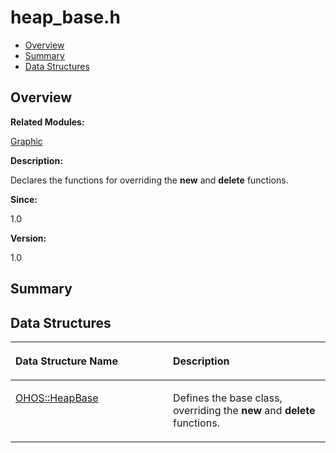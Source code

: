 # heap\_base.h<a name="EN-US_TOPIC_0000001055078109"></a>

-   [Overview](#section1764370189165627)
-   [Summary](#section181945045165627)
-   [Data Structures](#nested-classes)

## **Overview**<a name="section1764370189165627"></a>

**Related Modules:**

[Graphic](graphic.md)

**Description:**

Declares the functions for overriding the  **new**  and  **delete**  functions. 

**Since:**

1.0

**Version:**

1.0

## **Summary**<a name="section181945045165627"></a>

## Data Structures<a name="nested-classes"></a>

<a name="table452539825165627"></a>
<table><thead align="left"><tr id="row1630549398165627"><th class="cellrowborder" valign="top" width="50%" id="mcps1.1.3.1.1"><p id="p1272194919165627"><a name="p1272194919165627"></a><a name="p1272194919165627"></a>Data Structure Name</p>
</th>
<th class="cellrowborder" valign="top" width="50%" id="mcps1.1.3.1.2"><p id="p1685834586165627"><a name="p1685834586165627"></a><a name="p1685834586165627"></a>Description</p>
</th>
</tr>
</thead>
<tbody><tr id="row236750567165627"><td class="cellrowborder" valign="top" width="50%" headers="mcps1.1.3.1.1 "><p id="p1270560519165627"><a name="p1270560519165627"></a><a name="p1270560519165627"></a><a href="ohos-heapbase.md">OHOS::HeapBase</a></p>
</td>
<td class="cellrowborder" valign="top" width="50%" headers="mcps1.1.3.1.2 "><p id="p338326959165627"><a name="p338326959165627"></a><a name="p338326959165627"></a>Defines the base class, overriding the <strong id="b1916936612165627"><a name="b1916936612165627"></a><a name="b1916936612165627"></a>new</strong> and <strong id="b610949472165627"><a name="b610949472165627"></a><a name="b610949472165627"></a>delete</strong> functions. </p>
</td>
</tr>
</tbody>
</table>

